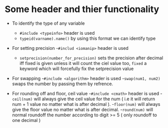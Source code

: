 # Some header and thier functionality
- To identify the type of any variable
	- ```#include <typeinfo>``` header is used
	- ```typeid(varname).name()``` by using this format we can identify type
- For setting precision 
	-```#includ <iomanip>``` header is used
	- ```setprecision(number_for_precision)``` sets the precision after decimal iff fixed is given unless it will count the ciel value too, ```fixed``` a keyword which will forcefully fix the setprecision value
- For swapping
	-```#include <algorithm>``` header is used
	-```swap(num1, num2)``` swaps the number by passing them by refrence.

- For rounding off and floor, ceil value 
	-```#include <cmath>``` header is used
	-```ceil(num)``` will always give the ceil value for the num ( i.e it will return num + 1 value no matter what is after decimal ).
	-```floor(num)``` will always give the floor value no matter what is after decimal.
	-```round(num)``` will normal roundoff the number according to digit >= 5 ( only roundoff to one decimal )